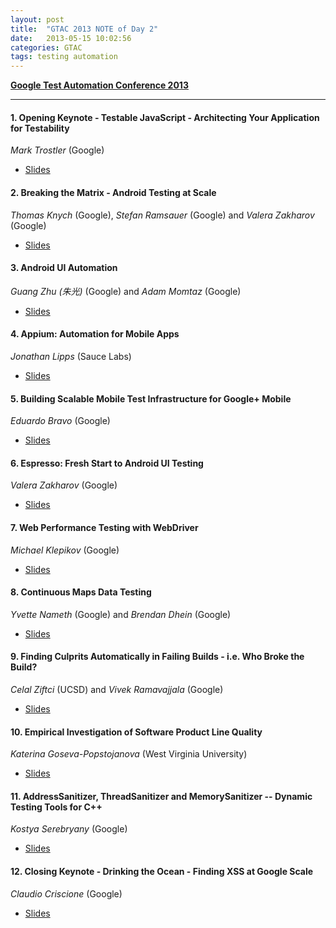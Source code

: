 ```yaml
---
layout: post
title:  "GTAC 2013 NOTE of Day 2"
date:   2013-05-15 10:02:56
categories: GTAC
tags: testing automation
---
```


**[Google Test Automation Conference 2013](https://developers.google.com/google-test-automation-conference/2013)**

----------------------------------------------------------------------

#### 1. Opening Keynote - Testable JavaScript - Architecting Your Application for Testability

*Mark Trostler* (Google)

* [Slides](http://goo.gl/E1v14)

#### 2. Breaking the Matrix - Android Testing at Scale

*Thomas Knych* (Google), *Stefan Ramsauer* (Google) and *Valera Zakharov* (Google)

* [Slides](http://goo.gl/RltPp)

#### 3. Android UI Automation

*Guang Zhu (朱光)* (Google) and *Adam Momtaz* (Google)

* [Slides](http://goo.gl/kpJCL)

#### 4. Appium: Automation for Mobile Apps

*Jonathan Lipps* (Sauce Labs)

* [Slides](http://goo.gl/IuvKF)

#### 5. Building Scalable Mobile Test Infrastructure for Google+ Mobile

*Eduardo Bravo* (Google)

* [Slides](http://goo.gl/xWZKt)

#### 6. Espresso: Fresh Start to Android UI Testing

*Valera Zakharov* (Google)

* [Slides](http://goo.gl/ieunS)

#### 7. Web Performance Testing with WebDriver

*Michael Klepikov* (Google)

* [Slides](http://goo.gl/5QHVY)

#### 8. Continuous Maps Data Testing

*Yvette Nameth* (Google) and *Brendan Dhein* (Google)

* [Slides](http://goo.gl/UG3BN)

#### 9. Finding Culprits Automatically in Failing Builds - i.e. Who Broke the Build?

*Celal Ziftci* (UCSD) and *Vivek Ramavajjala* (Google)

* [Slides](http://goo.gl/q9dGd)

#### 10. Empirical Investigation of Software Product Line Quality

*Katerina Goseva-Popstojanova* (West Virginia University)

* [Slides](http://goo.gl/pPQ1u)

#### 11. AddressSanitizer, ThreadSanitizer and MemorySanitizer -- Dynamic Testing Tools for C++

*Kostya Serebryany* (Google)

* [Slides](http://goo.gl/FPVd8)

#### 12. Closing Keynote - Drinking the Ocean - Finding XSS at Google Scale

*Claudio Criscione* (Google)

* [Slides](http://goo.gl/8qqHA)